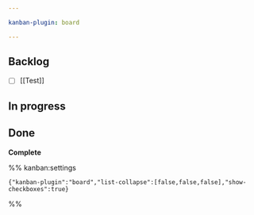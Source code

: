 ```yaml
---

kanban-plugin: board

---
```


## Backlog

- [ ] [[Test]]


## In progress



## Done

**Complete**




%% kanban:settings
```
{"kanban-plugin":"board","list-collapse":[false,false,false],"show-checkboxes":true}
```
%%